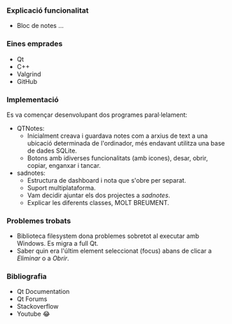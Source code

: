 ### Explicació funcionalitat
* Bloc de notes ...

### Eines emprades
* Qt
* C++
* Valgrind
* GitHub

### Implementació
Es va començar desenvolupant dos programes paral·lelament:
* QTNotes:
  * Inicialment creava i guardava notes com a arxius de text a una ubicació determinada de l'ordinador, més endavant utilitza una base de dades SQLite.
  * Botons amb idiverses funcionalitats (amb icones), desar, obrir, copiar, enganxar i tancar.
* sadnotes:
  * Estructura de dashboard i nota que s'obre per separat.
  * Suport multiplataforma.
  * Vam decidir ajuntar els dos projectes a _sadnotes_.
  * Explicar les diferents classes, MOLT BREUMENT.

### Problemes trobats 
* Biblioteca filesystem dona problemes sobretot al executar amb Windows. Es migra a full Qt.
* Saber quin era l'últim element seleccionat (focus) abans de clicar a _Eliminar_ o a _Obrir_.

### Bibliografia
* Qt Documentation
* Qt Forums
* Stackoverflow
* Youtube 😂
